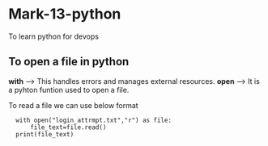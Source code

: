 # Mark-13-python
To learn python for devops

## To open a file in python

**with** --> This handles errors and manages external resources.
**open** --> It is a pyhton funtion used to open a file.

To read a file we can use below format

      with open("login_attrmpt.txt","r") as file:
          file_text=file.read()
      print(file_text)
